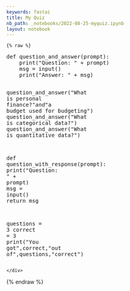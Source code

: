 ```yaml
---
keywords: fastai
title: My Quiz
nb_path: _notebooks/2022-08-25-myquiz.ipynb
layout: notebook
---
```


<!--
#################################################
### THIS FILE WAS AUTOGENERATED! DO NOT EDIT! ###
#################################################
# file to edit: _notebooks/2022-08-25-myquiz.ipynb
-->

<div class="container" id="notebook-container">
        
    {% raw %}
    
<div class="cell border-box-sizing code_cell rendered">
<div class="input">

<div class="inner_cell">
    <div class="input_area">
<div class=" highlight hl-ipython3"><pre><span></span><span class="k">def</span> <span class="nf">question_and_answer</span><span class="p">(</span><span class="n">prompt</span><span class="p">):</span>
    <span class="nb">print</span><span class="p">(</span><span class="s2">&quot;Question: &quot;</span> <span class="o">+</span> <span class="n">prompt</span><span class="p">)</span>
    <span class="n">msg</span> <span class="o">=</span> <span class="nb">input</span><span class="p">()</span>
    <span class="nb">print</span><span class="p">(</span><span class="s2">&quot;Answer: &quot;</span> <span class="o">+</span> <span class="n">msg</span><span class="p">)</span>

<span class="n">question_and_answer</span><span class="p">(</span><span class="s2">&quot;What is personal finance?&quot;</span><span class="n">_and_</span><span class="s2">&quot;a budget used for budgeting&quot;</span><span class="p">)</span>
<span class="n">question_and_answer</span><span class="p">(</span><span class="s2">&quot;What is categorical data?&quot;</span><span class="p">)</span>
<span class="n">question_and_answer</span><span class="p">(</span><span class="s2">&quot;What is quantitative data?&quot;</span><span class="p">)</span>


<span class="k">def</span> <span class="nf">question_with_response</span><span class="p">(</span><span class="n">prompt</span><span class="p">):</span>
    <span class="nb">print</span><span class="p">(</span><span class="s2">&quot;Question: &quot;</span> <span class="o">+</span> <span class="n">prompt</span><span class="p">)</span>
    <span class="n">msg</span> <span class="o">=</span> <span class="nb">input</span><span class="p">()</span>
    <span class="k">return</span> <span class="n">msg</span>

<span class="n">questions</span> <span class="o">=</span> <span class="mi">3</span>
<span class="n">correct</span> <span class="o">=</span> <span class="mi">3</span>
<span class="nb">print</span><span class="p">(</span><span class="s2">&quot;You got&quot;</span><span class="p">,</span><span class="n">correct</span><span class="p">,</span><span class="s2">&quot;out of&quot;</span><span class="p">,</span><span class="n">questions</span><span class="p">,</span><span class="s2">&quot;correct&quot;</span><span class="p">)</span>
</pre></div>

    </div>
</div>
</div>

</div>
    {% endraw %}

</div>
 


